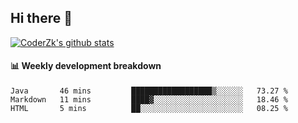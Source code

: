 ## Hi there 👋

[![CoderZk's github stats](https://github-readme-stats.vercel.app/api?username=zhoukuo123&show_icons=true&count_private=true)](https://github.com/anuraghazra/github-readme-stats)

#### :bar_chart: Weekly development breakdown

<!--START_SECTION:waka-->
```text
Java       46 mins         ██████████████████▒░░░░░░   73.27 % 
Markdown   11 mins         ████▓░░░░░░░░░░░░░░░░░░░░   18.46 % 
HTML       5 mins          ██░░░░░░░░░░░░░░░░░░░░░░░   08.25 % 
```
<!--END_SECTION:waka-->
